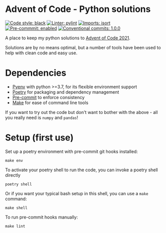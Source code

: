 # Advent of Code - Python solutions
[![Code style: black](https://img.shields.io/badge/code%20style-black-000000.svg)](https://github.com/psf/black)
[![Linter: pylint](https://img.shields.io/badge/%20linter-pylint-%231674b1?style=flat)](https://github.com/PyCQA/pylint)
[![Imports: isort](https://img.shields.io/badge/%20imports-isort-%231674b1?style=flat&labelColor=ef8336)](https://pycqa.github.io/isort/)
[![Pre-commmit: enabled](https://img.shields.io/badge/pre--commit-enabled-brightgreen?logo=pre-commit&logoColor=white)](https://pre-commit.com/)
[![Conventional commits: 1.0.0](https://img.shields.io/badge/Conventional%20Commits-1.0.0-yellow.svg)](https://www.conventionalcommits.org/en/v1.0.0/)

A place to keep my python solutions to [Advent of Code 2021](https://adventofcode.com/).

Solutions are by no means optimal, but a number of tools have been used to help with clean code and easy use.

# Dependencies

* [Pyenv](https://github.com/pyenv/pyenv) with python >=3.7, for its flexible environment support
* [Poetry](https://python-poetry.org/) for packaging and dependency management
* [Pre-commit](https://pre-commit.com/) to enforce consistency
* [Make](https://www.gnu.org/software/make/) for ease of command line tools

If you want to try out the code but don't want to bother with the above - all you really need is `numpy` and `pandas`!
# Setup (first use)

Set up a poetry environment with pre-commit git hooks installed:

```make env```

To activate your poetry shell to run the code, you can invoke a poetry shell directly

```poetry shell```

Or if you want your typical bash setup in this shell, you can use a `make` command:

```make shell```

To run pre-commit hooks manually:

```make lint```
